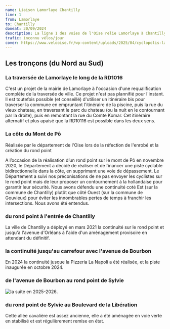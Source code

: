 ```yaml
---
name: Liaison Lamorlaye Chantilly 
line: 1
from: Lamorlaye
to: Chantilly
doneat: 30/09/2024
description: La ligne 1 des voies de l'Oise relie Lamorlaye à Chantilly
trafic: inconnu vélos/jour
cover: https://www.velooise.fr/wp-content/uploads/2025/04/cyclopolis-lamorlaye-chantilly.jpg
---
```


## Les tronçons (du Nord au Sud)

### La traversée de Lamorlaye le long de la RD1016

C'est un projet de la mairie de Lamorlaye à l'occasion d'une requalification complète de la traversée de ville. Ce projet n'est pas plannifié pour l'instant. Il est toutefois possible (et conseillé) d'utiliser un itinéraire bis pour traverser la commune en empruntant l'itinéraire de la piscine, puis la rue du vieux chateau, en traversant le parc du chateau (ou la nuit en le contournant par la droite), puis en remontant la rue du Comte Komar. Cet itinéraire alternatif et plus apaisé que la RD10116 est possible dans les deux sens.


### La côte du Mont de Pô


Réalisée par le département de l'Oise lors de la réfection de l'enrobé et la création du rond point

A l’occasion de la réalisation d’un rond point sur le mont de Pô en novembre 2020, le Département a décidé de réaliser et de financer une piste cyclable bidirectionnelle dans la côte, en supprimant une voie de dépassement. Le Département a suivi nos préconisations de ne pas envoyer les cyclistes sur le rond point mais de leur proposer un contournement à la hollandaise pour garantir leur sécurité. Nous avons défendu une continuité coté Est (sur la commune de Chantilly) plutôt que côté Ouest (sur la commune de Gouvieux) pour éviter les innombrables pertes de temps à franchir les intersections. Nous avons été entendus.

### du rond point à l'entrée de Chantilly

La ville de Chantilly a déployé en mars 2021 la continuité sur le rond point et jusqu'à l'avenue d'Orléans à l'aide d'un aménagement provisoire en attendant du définitif.

### la continuité jusqu'au carrefour avec l'avenue de Bourbon

En 2024 la continuité jusque la Pizzeria La Napoli a été réalisée, et la piste inaugurée en octobre 2024.

### de l'avenue de Bourbon au rond point de Sylvie
![la suite en 2025-2026](https://www.velooise.fr/wp-content/uploads/2025/05/2025-04-30.MAG-CHANTILLY.jpg "Mag de Chantilly du 30/4/2025").

### du rond point de Sylvie au Boulevard de la Libération

Cette allée cavalière est assez ancienne, elle a été aménagée en voie verte en stabilisé et est régulièrement remise en état.



